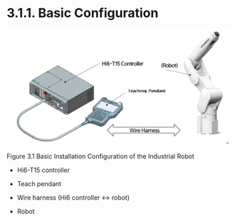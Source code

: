 ﻿# 3.1.1. Basic Configuration

![](../../_assets/그림_3.1_산업용_로봇_설치의_기본_구성.png)

Figure 3.1 Basic Installation Configuration of the Industrial Robot

* 	Hi6-T15 controller

*	Teach pendant

*	Wire harness (Hi6 controller ↔ robot)

*	Robot

